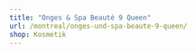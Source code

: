 ```yaml
---
title: "Onges & Spa Beauté 9 Queen"
url: /montreal/onges-und-spa-beaute-9-queen/
shop: Kosmetik
---
```

